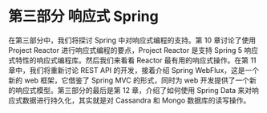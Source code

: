 # 第三部分 响应式 Spring

在第三部分中，我们将探讨 Spring 中对响应式编程的支持。第 10 章讨论了使用 Project Reactor 进行响应式编程的要点，Project Reactor 是支持 Spring 5 响应式特性的响应式编程库。然后我们来看看 Reactor 最有用的响应式操作。在第 11 章中，我们将重新讨论 REST API 的开发，接着介绍 Spring WebFlux，这是一个新的 web 框架，它借鉴了 Spring MVC 的形式，同时为 web 开发提供了一个新的响应式模型。第三部分的最后是第 12 章，介绍了如何使用 Spring Data 来对响应式数据进行持久化，其实就是对 Cassandra 和 Mongo 数据库的读写操作。

